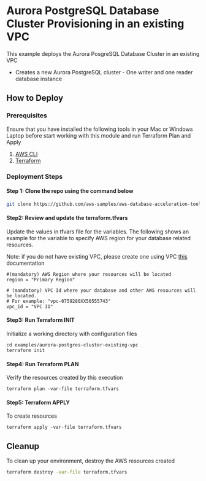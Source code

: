 # Aurora PostgreSQL Database Cluster Provisioning in an existing VPC

This example deploys the Aurora PosgreSQL Database Cluster in an existing VPC

- Creates a new Aurora PostgreSQL cluster - One writer and one reader database instance

## How to Deploy

### Prerequisites

Ensure that you have installed the following tools in your Mac or Windows Laptop before start working with this module and run Terraform Plan and Apply

1. [AWS CLI](https://docs.aws.amazon.com/cli/latest/userguide/install-cliv2.html)
2. [Terraform](https://learn.hashicorp.com/tutorials/terraform/install-cli)

### Deployment Steps

#### Step 1: Clone the repo using the command below

```sh
git clone https://github.com/aws-samples/aws-database-acceleration-toolkit
```

#### Step2: Review and update the terraform.tfvars
Update the values in tfvars file for the variables. The following shows an example for the variable to specify AWS region for your database related resources.

Note: if you do not have existing VPC, please create one using VPC [this](https://docs.aws.amazon.com/AmazonRDS/latest/AuroraUserGuide/USER_VPC.html) documentation 

```shell script
#(mandatory) AWS Region where your resources will be located
region = "Primary Region"

# (mandatory) VPC Id where your database and other AWS resources will be located. 
# For example: "vpc-0759280XX50555743"
vpc_id = "VPC ID"
```

#### Step3: Run Terraform INIT
Initialize a working directory with configuration files


```shell script
cd examples/aurora-postgres-cluster-existing-vpc
terraform init
```

#### Step4: Run Terraform PLAN
Verify the resources created by this execution

```shell script
terraform plan -var-file terraform.tfvars
```

#### Step5: Terraform APPLY
To create resources

```shell script
terraform apply -var-file terraform.tfvars
```

## Cleanup

To clean up your environment, destroy the AWS resources created 

```sh
terraform destroy -var-file terraform.tfvars
```

